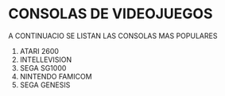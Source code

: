 # CONSOLAS DE VIDEOJUEGOS

A CONTINUACIO SE LISTAN LAS CONSOLAS MAS POPULARES
1. ATARI 2600
2. INTELLEVISION
3. SEGA SG1000
4. NINTENDO FAMICOM
5. SEGA GENESIS
